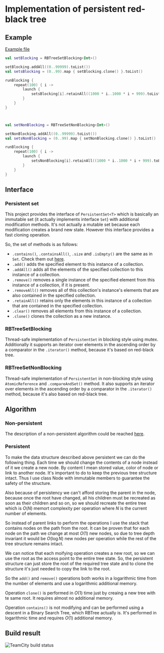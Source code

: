 # Implementation of persistent red-black tree

## Example
<a href="https://github.com/myutman/rb-tree/blob/main/src/test/kotlin/com/jb/rbtree/Example.kt">Example file</a>

```kotlin
val setBlocking = RBTreeSetBlocking<Int>()

setBlocking.addAll((0..99999).toList())
val setsBlocking = (0..99).map { setBlocking.clone() }.toList()

runBlocking {
    repeat(100) { i ->
        launch {
            setsBlocking[i].retainAll((1000 * i..1000 * i + 999).toList())
        }
    }
}



val setNonBlocking = RBTreeSetNonBlocking<Int>()

setNonBlocking.addAll((0..99999).toList())
val setsNonBlocking = (0..99).map { setNonBlocking.clone() }.toList()

runBlocking {
    repeat(100) { i ->
        launch {
            setsNonBlocking[i].retainAll((1000 * i..1000 * i + 999).toList())
        }
    }
}
```

## Interface

### Persistent set
This project provides the interface of ```PersistentSet<T>``` which is basically an immutable set (it actually implements interface ```Set```) with additional modification methods. It's not actually a mutable set because each modification creates a brand new state. However this interface provides a fast cloning operation.

So, the set of methods is as follows:
* ```.contains()```, ```.containsAll()```, ```.size``` and ```.isEmpty()``` are the same as in ```Set```. Check them out <a href="https://kotlinlang.org/api/latest/jvm/stdlib/kotlin.collections/-set/">here</a>.
* ```.add()``` adds the specified element to this instance of a collection.
* ```.addAll()``` adds all the elements of the specified collection to this instance of a collection.
* ```.remove()``` removes a single instance of the specified element from this instance of a collection, if it is present.
* ```.removeAll()``` removes all of this collection's instance's elements that are also contained in the specified collection.
* ```.retainAll()``` retains only the elements in this instance of a collection that are contained in the specified collection.
* ```.clear()``` removes all elements from this instance of a collection.
* ```.clone()``` clones the collection as a new instance.

### RBTreeSetBlocking
Thread-safe implementation of ```PersistentSet``` in blocking style using mutex. Additionally it supports an iterator over elements in the ascending order by a comparator in the ```.iterator()``` method, because it's based on red-black tree.

### RBTreeSetNonBlocking
Thread-safe implementation of ```PersistentSet``` in non-blocking style using ```AtomicReference``` and ```.compareAndSet()``` method. It also supports an iterator over elements in the ascending order by a comparator in the ```.iterator()``` method, because it's also based on red-black tree.

## Algorithm

### Non-persistent
The description of a non-persistent algorithm could be reached <a href="https://neerc.ifmo.ru/wiki/index.php?title=Красно-черное_дерево">here</a>.

### Persistent

To make the data structure described above persistent we can do the following thing. Each time we should change the contents of a node instead of it we create a new node. By content I mean stored value, color of node or link to another node. It's important to do to keep the previous tree structure intact. Thus I use class Node with immutable members to guarantee the safety of the structure.

Also because of persistency we can't afford storing the parent in the node, because once the root have changed, all his children must be recreated as soon as their children and so on, so we should recreate the entire tree which is $O(N)$ memort complexity per operation where $N$ is the current number of elements.

So instead of parent links to perform the operations I use the stack that contains nodes on the path from the root. It can be proven that for each node on the path we change at most $O(1)$ new nodes, so due to tree depth invariant it would be $O(\log N)$ new nodes per operation while the rest of the tree structure remains intact.

We can notice that each moifying operation creates a new root, so we can use the root as the access point to the entire tree state. So, the persistent structure can just store the root of the required tree state and to clone the structure it's just needed to copy the link to the root.

So the ```add()``` and ```remove()``` operations both works in a logarithmic time from the number of elements and use a logarithmic additional memory.

Operation ```clone()``` is performed in $O(1)$ time just by creaing a new tree with te same root. It requires almost no additional memory.

Operation ```contains()``` is not modifying and can be performed using a descent in a Binary Search Tree, which RBTree actually is. It's performed in logarithmic time and requires $O(1)$ additional memory.

## Build result
![TeamCity build status](https://myutman.teamcity.com/app/rest/builds/buildType:id:RbTree_Build,branch:name:main/statusIcon.svg)
